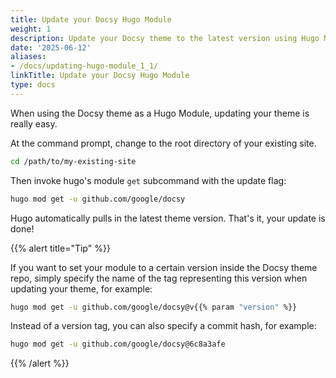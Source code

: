```yaml
---
title: Update your Docsy Hugo Module
weight: 1
description: Update your Docsy theme to the latest version using Hugo Modules.
date: '2025-06-12'
aliases:
- /docs/updating-hugo-module_1_1/
linkTitle: Update your Docsy Hugo Module
type: docs
---
```


When using the Docsy theme as a Hugo Module, updating your theme is really easy.

At the command prompt, change to the root directory of your existing site.

```bash
cd /path/to/my-existing-site
```

Then invoke hugo's module `get` subcommand with the update flag:

```bash
hugo mod get -u github.com/google/docsy
```

Hugo automatically pulls in the latest theme version. That's it, your update is
done!

{{% alert title="Tip" %}}

If you want to set your module to a certain version inside the Docsy theme repo,
simply specify the name of the tag representing this version when updating your
theme, for example:

```bash
hugo mod get -u github.com/google/docsy@v{{% param "version" %}}
```

Instead of a version tag, you can also specify a commit hash, for example:

```bash
hugo mod get -u github.com/google/docsy@6c8a3afe
```

{{% /alert %}}

